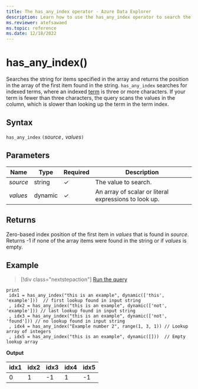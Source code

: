```yaml
---
title: The has_any_index operator - Azure Data Explorer
description: Learn how to use the has_any_index operator to search the input string for items specified in the array.
ms.reviewer: atefsawaed
ms.topic: reference
ms.date: 12/18/2022
---
```

# has_any_index()

Searches the string for items specified in the array and returns the position in the array of the first item found in the string. `has_any_index` searches for indexed terms, where an indexed [term](datatypes-string-operators.md#what-is-a-term) is three or more characters. If your term is fewer than three characters, the query scans the values in the column, which is slower than looking up the term in the term index.

## Syntax

`has_any_index` `(`*source*`,` *values*`)`

## Parameters

| Name | Type | Required | Description |
|--|--|--|--|
| *source*| string | &check;| The value to search.|
| *values*| dynamic | &check;| An array of scalar or literal expressions to look up. |

## Returns

Zero-based index position of the first item in *values* that is found in *source*.
Returns -1 if none of the array items were found in the string or if *values* is empty.

## Example

> [!div class="nextstepaction"]
> <a href="https://dataexplorer.azure.com/clusters/help/databases/Samples?query=H4sIAAAAAAAAA53RsQ6CMBDG8d2n+MICJk0IqKMjm29gDDmlYCNcm7Yk8PYWkEUXNbntkv/vmhqr2G+gqiHDEXdyJfFYKq7kkET+rhzCEEMO1JlWRgLVyNSpW3KOp3UsEL928WW7BdIUtbLOo9X60RvUuucKisOY3sP5ADYbiInMfyZZ+3cxgC195+3+9eboqrH+xtp/WsUCgPvuKi3yIFniRiaZwE4gW/KnpU3W0ghdh7aXjbTu1T38+ob1V4rO+HG9fK4/AfXYgrf8AQAA" target="_blank">Run the query</a>

```kusto
print
 idx1 = has_any_index("this is an example", dynamic(['this', 'example']))  // first lookup found in input string
 , idx2 = has_any_index("this is an example", dynamic(['not', 'example'])) // last lookup found in input string
 , idx3 = has_any_index("this is an example", dynamic(['not', 'found'])) // no lookup found in input string
 , idx4 = has_any_index("Example number 2", range(1, 3, 1)) // Lookup array of integers
 , idx5 = has_any_index("this is an example", dynamic([]))  // Empty lookup array
```

**Output**

|idx1|idx2|idx3|idx4|idx5|
|----|----|----|----|----|
| 0  | 1 | -1 |1 | -1 |
